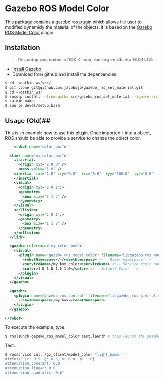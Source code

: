 # Gazebo ROS Model Color
This package contains a gazebo ros plugin which allows the user to modified dynamicly the material of the objects. It is based on the [Gazebo ROS Model Color](https://github.com/verlab/gazebo_ros_model_color) plugin.

## Installation ##
> This setup was tested in ROS Kinetic, running on Ubuntu 16.04 LTS.

* [Install Gazebo](http://gazebosim.org/tutorials?tut=ros_installing&cat=connect_ros)
* Download from github and install the dependencies:

```sh
$ cd ~/catkin_ws/src/
$ git clone git@github.com:jacobsjo/gazebo_ros_set_material.git
$ cd ~/catkin_ws/
$ rosdep install --from-paths src/gazebo_ros_set_material --ignore-src -r -y
$ catkin_make
$ source devel/setup.bash
```


## Usage (Old)##
This is an example how to use this plugin. Once imported it into a object, ROS should be able to provide a service to change the object color.

```xml
    <robot name="color_box">

  <link name="my_color_box">
    <inertial>
      <origin xyz="2 0 0" />
      <mass value="1.0" />
    <inertia  ixx="1.0" ixy="0.0"  ixz="0.0"  iyy="100.0"  iyz="0.0"  izz="1.0" />
    </inertial>
    <visual>
      <origin xyz="2 0 1"/>
      <geometry>
        <box size="1 1 2" />
      </geometry>
    </visual>
    <collision>
      <origin xyz="2 0 1"/>
      <geometry>
        <box size="1 1 2" />
      </geometry>
    </collision>
  </link>

  <gazebo reference='my_color_box'>
    <visual>
      <plugin name="gazebo_ros_model_color" filename="libgazebo_ros_model_color.so">
        <robotNamespace>/</robotNamespace> <!-- Robot namespace -->
        <serviceName>/my_box_color</serviceName> <!-- Service topic name-->
        <color>1.0 1.0 1.0 1.0</color> <!-- Default Color -->
      </plugin>
    </visual>
  </gazebo>

  <gazebo>
    <plugin name="gazebo_ros_control" filename="libgazebo_ros_control.so">
      <robotNamespace>/my_box</robotNamespace>
    </plugin>
  </gazebo>

</robot>
```
To execute the example, type:
```sh
$ roslaunch gazebo_ros_model_color test.launch # this launch the gazebo world
```

Test:
```sh
$ rosservice call /gz_client/model_color "light_name: ''
diffuse: {r: 0.5, g: 0.5, b: 0.0, a: 1.0}
attenuation_constant: 0.0
attenuation_linear: 0.0
attenuation_quadratic: 0.0"
```
